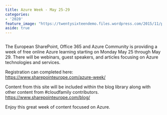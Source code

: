 ```yaml
---
title: Azure Week - May 25-29
categories:
- '2020'
feature_image: "https://twentysixteendemo.files.wordpress.com/2015/11/post.png"
aside: true
---
```


<!-- wp:image {"id":657,"sizeSlug":"large"} -->
<figure class="wp-block-image size-large"><img src="https://captainhyperscaler.files.wordpress.com/2020/05/azureweek.png?w=600" alt="" class="wp-image-657"/></figure>
<!-- /wp:image -->

<!-- wp:paragraph -->
<p>The European SharePoint, Office 365 and Azure Community is providing a week of free online Azure learning starting on Monday May 25 through May 29.  There will be webinars, guest speakers, and articles focusing on Azure technologies and services.</p>
<!-- /wp:paragraph -->

<!-- wp:paragraph -->
<p>Registration can completed here: <a rel="noreferrer noopener" href="https://www.sharepointeurope.com/azure-week/" target="_blank">https://www.sharepointeurope.com/azure-week/</a></p>
<!-- /wp:paragraph -->

<!-- wp:paragraph -->
<p>Content from this site will be included within the blog library along with other content from #cloudfamily contributors.  <a rel="noreferrer noopener" href="https://www.sharepointeurope.com/blog/" target="_blank">https://www.sharepointeurope.com/blog/</a></p>
<!-- /wp:paragraph -->

<!-- wp:paragraph -->
<p>Enjoy this great week of content focused on Azure.</p>
<!-- /wp:paragraph -->